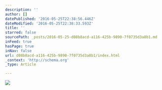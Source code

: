 ```yaml
---
description: ''
author: []
datePublished: '2016-05-25T22:38:56.446Z'
dateModified: '2016-05-25T22:38:33.593Z'
title: ''
starred: false
sourcePath: _posts/2016-05-25-d08b8acd-a116-425b-9890-7f0735d3a8b1.md
inFeed: true
hasPage: true
inNav: false
url: d08b8acd-a116-425b-9890-7f0735d3a8b1/index.html
_context: 'http://schema.org'
_type: Article

---
```

![](https://the-grid-user-content.s3-us-west-2.amazonaws.com/29c411d7-f69f-4bad-b43f-94a56b69b09f.jpg)